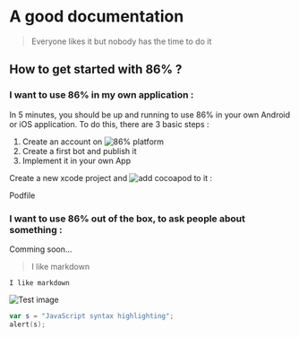 # A good documentation
> Everyone likes it but nobody has the time to do it

## How to get started with 86% ?

### I want to use 86% in my own application :
In 5 minutes, you should be up and running to use 86% in your own Android or iOS application. To do this, there are 3 basic steps : 

1. Create an account on ![86% platform](https://editor.86percent.co)
2. Create a first bot and publish it 
3. Implement it in your own App 

Create a new xcode project and ![add cocoapod](https://guides.cocoapods.org/using/using-cocoapods) to it :

Podfile

### I want to use 86% out of the box, to ask people about something : 
Comming soon... 

> I like markdown

```I like markdown```

![Test image](https://www.86percent.co/images/hello@2x.png)

```kotlin
var s = "JavaScript syntax highlighting";
alert(s);
```




